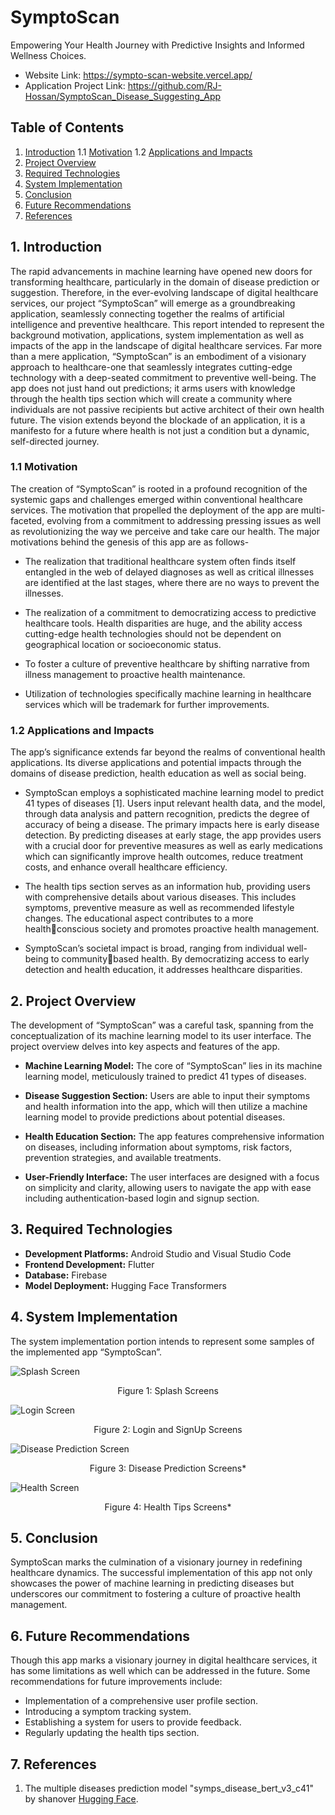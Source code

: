 # SymptoScan
Empowering Your Health Journey with Predictive Insights and Informed Wellness Choices.
- Website Link: https://sympto-scan-website.vercel.app/
- Application Project Link: https://github.com/RJ-Hossan/SymptoScan_Disease_Suggesting_App

## Table of Contents
1. [Introduction](#1-introduction)
   1.1 [Motivation](#11-motivation)
   1.2 [Applications and Impacts](#12-applications-and-impacts)
2. [Project Overview](#2-project-overview)
3. [Required Technologies](#3-required-technologies)
4. [System Implementation](#4-system-implementation)
5. [Conclusion](#5-conclusion)
6. [Future Recommendations](#6-future-recommendations)
7. [References](#7-references)

## 1. Introduction
The rapid advancements in machine learning have opened new doors for transforming healthcare, 
particularly in the domain of disease prediction or suggestion. Therefore, in the ever-evolving 
landscape of digital healthcare services, our project “SymptoScan” will emerge as a 
groundbreaking application, seamlessly connecting together the realms of artificial intelligence 
and preventive healthcare. This report intended to represent the background motivation, 
applications, system implementation as well as impacts of the app in the landscape of digital 
healthcare services. Far more than a mere application, “SymptoScan” is an embodiment of a 
visionary approach to healthcare-one that seamlessly integrates cutting-edge technology with a 
deep-seated commitment to preventive well-being. The app does not just hand out predictions; it 
arms users with knowledge through the health tips section which will create a community where 
individuals are not passive recipients but active architect of their own health future. The vision 
extends beyond the blockade of an application, it is a manifesto for a future where health is not 
just a condition but a dynamic, self-directed journey.

### 1.1 Motivation
The creation of “SymptoScan” is rooted in a profound recognition of the systemic gaps and 
challenges emerged within conventional healthcare services. The motivation that propelled the 
deployment of the app are multi-faceted, evolving from a commitment to addressing pressing 
issues as well as revolutionizing the way we perceive and take care our health. The major 
motivations behind the genesis of this app are as follows-

- The realization that traditional healthcare system often finds itself entangled in the web 
of delayed diagnoses as well as critical illnesses are identified at the last stages, where 
there are no ways to prevent the illnesses.

- The realization of a commitment to democratizing access to predictive healthcare tools. 
Health disparities are huge, and the ability access cutting-edge health technologies should 
not be dependent on geographical location or socioeconomic status.

- To foster a culture of preventive healthcare by shifting narrative from illness management 
to proactive health maintenance.

- Utilization of technologies specifically machine learning in healthcare services which will 
be trademark for further improvements.


### 1.2 Applications and Impacts 
The app’s significance extends far beyond the realms of conventional health applications. Its 
diverse applications and potential impacts through the domains of disease prediction, health 
education as well as social being.

- SymptoScan employs a sophisticated machine learning model to predict 41 types of 
diseases [1]. Users input relevant health data, and the model, through data analysis and 
pattern recognition, predicts the degree of accuracy of being a disease. The primary impacts 
here is early disease detection. By predicting diseases at early stage, the app provides users 
with a crucial door for preventive measures as well as early medications which can 
significantly improve health outcomes, reduce treatment costs, and enhance overall 
healthcare efficiency.

- The health tips section serves as an information hub, providing users with comprehensive 
details about various diseases. This includes symptoms, preventive measure as well as 
recommended lifestyle changes. The educational aspect contributes to a more healthconscious society and promotes proactive health management.

- SymptoScan’s societal impact is broad, ranging from individual well-being to communitybased health. By democratizing access to early detection and health education, it addresses 
healthcare disparities.

## 2. Project Overview
The development of “SymptoScan” was a careful task, spanning from the conceptualization of its machine learning model to its user interface. The project overview delves into key aspects and features of the app.

- **Machine Learning Model:** The core of “SymptoScan” lies in its machine learning model, meticulously trained to predict 41 types of diseases.

- **Disease Suggestion Section:** Users are able to input their symptoms and health information into the app, which will then utilize a machine learning model to provide predictions about potential diseases.

- **Health Education Section:** The app features comprehensive information on diseases, including information about symptoms, risk factors, prevention strategies, and available treatments.

- **User-Friendly Interface:** The user interfaces are designed with a focus on simplicity and clarity, allowing users to navigate the app with ease including authentication-based login and signup section.

## 3. Required Technologies
- **Development Platforms:** Android Studio and Visual Studio Code
- **Frontend Development:** Flutter
- **Database:** Firebase
- **Model Deployment:** Hugging Face Transformers

## 4. System Implementation
The system implementation portion intends to represent some samples of the implemented app “SymptoScan”.

![Splash Screen](assets/images/features/feature-1.png)
<p align="center">Figure 1: Splash Screens</p>

![Login Screen](assets/images/features/feature-2.png)
<p align="center">Figure 2: Login and SignUp Screens</p>

![Disease Prediction Screen](assets/images/features/feature-3.png)
<p align="center">Figure 3: Disease Prediction Screens*</p>

![Health Screen](assets/images/features/feature-4.png)
<p align="center">Figure 4: Health Tips Screens*</p>

## 5. Conclusion
SymptoScan marks the culmination of a visionary journey in redefining healthcare dynamics. The successful implementation of this app not only showcases the power of machine learning in predicting diseases but underscores our commitment to fostering a culture of proactive health management.

## 6. Future Recommendations
Though this app marks a visionary journey in digital healthcare services, it has some limitations as well which can be addressed in the future. Some recommendations for future improvements include:

- Implementation of a comprehensive user profile section.
- Introducing a symptom tracking system.
- Establishing a system for users to provide feedback.
- Regularly updating the health tips section.

## 7. References
1. The multiple diseases prediction model "symps_disease_bert_v3_c41" by shanover [Hugging Face](https://huggingface.co/shanover/symps_disease_bert_v3_c41).
